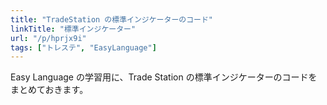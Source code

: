 ```yaml
---
title: "TradeStation の標準インジケーターのコード"
linkTitle: "標準インジケーター"
url: "/p/hprjx9i"
tags: ["トレステ", "EasyLanguage"]
---
```


Easy Language の学習用に、Trade Station の標準インジケーターのコードをまとめておきます。

